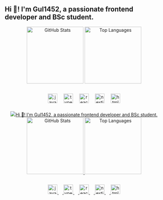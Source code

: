 <h2 align="left">Hi 👋! I'm Gul1452, a passionate frontend developer and BSc student.</h2>


<div align="center">
  <img src="https://github-profile-summary-cards.vercel.app/api/cards/stats?username=Gul1452&theme=2077" alt="GitHub Stats" height="180">
  <img src="https://github-profile-summary-cards.vercel.app/api/cards/repos-per-language?username=Gul1452&theme=2077" alt="Top Languages" height="180">
</div>


##


<div align="center">
  <img src="https://cdn.jsdelivr.net/gh/devicons/devicon/icons/javascript/javascript-original.svg" height="30" alt="javascript logo" />
  <img width="12" />
  <img src="https://cdn.jsdelivr.net/gh/devicons/devicon/icons/typescript/typescript-original.svg" height="30" alt="typescript logo" />
  <img width="12" />
  <img src="https://cdn.jsdelivr.net/gh/devicons/devicon/icons/react/react-original.svg" height="30" alt="react logo" />
  <img width="12" />
  <img src="https://cdn.jsdelivr.net/gh/devicons/devicon/icons/nextjs/nextjs-original.svg" height="30" alt="nextjs logo" />
  <img width="12" />
  <img src="https://cdn.jsdelivr.net/gh/devicons/devicon/icons/html5/html5-original.svg" height="30" alt="html5 logo" />
  </div>

###

<div align="center">
  <a href="https://www.linkedin.com/in/gul-hassan-sheikh-636246198/" target="_blank">
    <img src="https://img.shields.io/static/v1?message=LinkedIn&logo=linkedin&label=&color=0077B5&align="left">Hi 👋! I'm Gul1452, a passionate frontend developer and BSc student.</h2>


<div align="center">
  <img src="https://github-profile-summary-cards.vercel.app/api/cards/stats?username=Gul1452&theme=2077" alt="GitHub Stats" height="180">
  <img src="https://github-profile-summary-cards.vercel.app/api/cards/repos-per-language?username=Gul1452&theme=2077" alt="Top Languages" height="180">
</div>


##


<div align="center">
  <img src="https://cdn.jsdelivr.net/gh/devicons/devicon/icons/javascript/javascript-original.svg" height="30" alt="javascript logo" />
  <img width="12" />
  <img src="https://cdn.jsdelivr.net/gh/devicons/devicon/icons/typescript/typescript-original.svg" height="30" alt="typescript logo" />
  <img width="12" />
  <img src="https://cdn.jsdelivr.net/gh/devicons/devicon/icons/react/react-original.svg" height="30" alt="react logo" />
  <img width="12" />
  <img src="https://cdn.jsdelivr.net/gh/devicons/devicon/icons/nextjs/nextjs-original.svg" height="30" alt="nextjs logo" />
  <img width="12" />
  <img src="https://cdn.jsdelivr.net/gh/devicons/devicon/icons/html5/html5-original.svg" height="30" alt="html5 logo" />
  </div>
